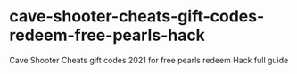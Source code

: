 # cave-shooter-cheats-gift-codes-redeem-free-pearls-hack
Cave Shooter Cheats gift codes 2021 for free pearls redeem Hack full guide
